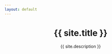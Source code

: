 ```yaml
---
layout: default
---
```


<header>
	<h1>{{ site.title }}</h1>
	<div id="missionStatement">{{ site.description }}</div>
</header>

